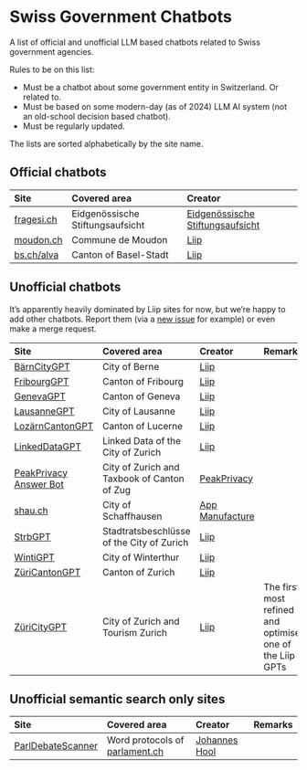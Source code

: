 # Swiss Government Chatbots

A list of official and unofficial LLM based chatbots related to Swiss government agencies.

Rules to be on this list:
* Must be a chatbot about some government entity in Switzerland. Or related to.
* Must be based on some modern-day (as of 2024) LLM AI system (not an old-school decision based chatbot).
* Must be regularly updated.

The lists are sorted alphabetically by the site name.

## Official chatbots

| Site                             | Covered area                     | Creator                                                       |
|:---------------------------------|:---------------------------------|:--------------------------------------------------------------|
| [fragesi.ch](https://fragesi.ch) | Eidgenössische Stiftungsaufsicht | [Eidgenössische Stiftungsaufsicht](https://www.edi.admin.ch/) |
| [moudon.ch](https://moudon.ch)   | Commune de Moudon                | [Liip](https://liip.ch)                                       |
| [bs.ch/alva](https://bs.ch/alva) | Canton of Basel-Stadt            | [Liip](https://liip.ch)                                       |

## Unofficial chatbots

It’s apparently heavily dominated by Liip sites for now, but we’re happy to add other chatbots. Report them (via a [new issue](https://github.com/liip/SwissGovernmentChatbots/issues/new) for example) or even make a merge request.

| Site                                                        | Covered area                                | Creator                                           | Remarks                                                    |
|:------------------------------------------------------------|:--------------------------------------------|:--------------------------------------------------|:-----------------------------------------------------------|
| [BärnCityGPT](https://baerncity.gpt.liip.ch/)               | City of Berne                               | [Liip](https://liip.ch)                           |                                                            |
| [FribourgGPT](https://fribourg.gpt.liip.ch/h)               | Canton of Fribourg                          | [Liip](https://liip.ch)                           |                                                            |
| [GenevaGPT](https://geneva.gpt.liip.ch/)                    | Canton of Geneva                            | [Liip](https://liip.ch)                           |                                                            |
| [LausanneGPT](https://lausanne.gpt.liip.ch/)                | City of Lausanne                            | [Liip](https://liip.ch)                           |                                                            |
| [LozärnCantonGPT](https://lozaern.gpt.liip.ch/)             | Canton of Lucerne                           | [Liip](https://liip.ch)                           |                                                            |
| [LinkedDataGPT](https://ld.gpt.liip.ch/)                    | Linked Data of the City of Zurich           | [Liip](https://liip.ch)                           |                                                            |
| [PeakPrivacy Answer Bot](https://answerbot.peakprivacy.ch/) | City of Zurich and Taxbook of Canton of Zug | [PeakPrivacy](https://peakprivacy.ch/)            |                                                            |
| [shau.ch](https://shau.ch/)                                 | City of Schaffhausen                        | [App Manufacture](https://www.appmanufacture.ch/) |                                                            |
| [StrbGPT](https://strb.zuericitygpt.ch/)                    | Stadtratsbeschlüsse of the City of Zurich   | [Liip](https://liip.ch)                           |                                                            |
| [WintiGPT](https://winti.gpt.liip.ch/)                      | City of Winterthur                          | [Liip](https://liip.ch)                           |                                                            |
| [ZüriCantonGPT](https://zuericanton.gpt.liip.ch/h)          | Canton of Zurich                            | [Liip](https://liip.ch)                           |                                                            |
| [ZüriCityGPT](https://zuericitygpt.ch)                      | City of Zurich and Tourism Zurich           | [Liip](https://liip.ch)                           | The first, most refined and optimised one of the Liip GPTs |

## Unofficial semantic search only sites

| Site                                                    | Covered area                                          | Creator                                                                 | Remarks |
|:--------------------------------------------------------|:------------------------------------------------------|:------------------------------------------------------------------------|:--------|
| [ParlDebateScanner](https://www.parldebatescanner.org/) | Word protocols of [parlament.ch](https://parlament.ch)| [Johannes Hool](https://parldebatescanner.org/about?collabsible=contact)|         |
